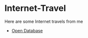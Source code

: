 Internet-Travel
===============

Here are some Internet travels from me

* [Open Database](/OpenDatabase)
